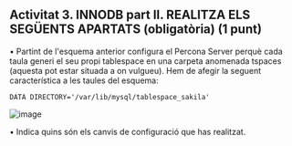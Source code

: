 ## Activitat 3. INNODB part II. REALITZA ELS SEGÜENTS APARTATS (obligatòria)  (1 punt)
•	Partint de l'esquema anterior configura el Percona Server perquè cada taula generi el seu propi tablespace en una carpeta anomenada tspaces (aquesta pot estar situada a on vulgueu).
    Hem de afegir la seguent característica a les taules del esquema:
    
    DATA DIRECTORY='/var/lib/mysql/tablespace_sakila'
    
   ![image](https://user-images.githubusercontent.com/61474562/160892814-3e7310da-f1ba-4448-add6-3e159050caaf.png)


•	Indica quins són els canvis de configuració que has realitzat.

